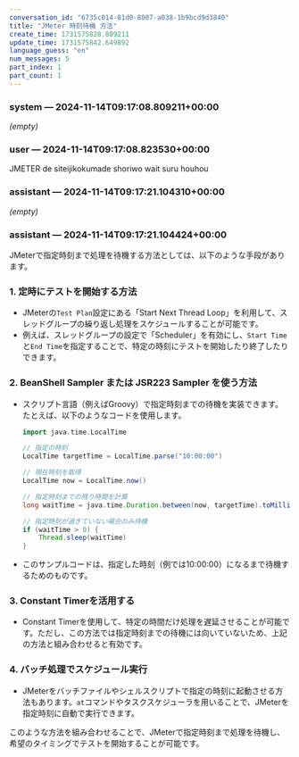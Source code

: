```yaml
---
conversation_id: "6735c014-81d0-8007-a038-1b9bcd9d3840"
title: "JMeter 時刻待機 方法"
create_time: 1731575828.809211
update_time: 1731575842.649892
language_guess: "en"
num_messages: 5
part_index: 1
part_count: 1
---
```


### system — 2024-11-14T09:17:08.809211+00:00

_(empty)_

### user — 2024-11-14T09:17:08.823530+00:00

JMETER de siteijikokumade shoriwo wait suru houhou

### assistant — 2024-11-14T09:17:21.104310+00:00

_(empty)_

### assistant — 2024-11-14T09:17:21.104424+00:00

JMeterで指定時刻まで処理を待機する方法としては、以下のような手段があります。

### 1. **定時にテストを開始する方法**
   - JMeterの`Test Plan`設定にある「Start Next Thread Loop」を利用して、スレッドグループの繰り返し処理をスケジュールすることが可能です。
   - 例えば、スレッドグループの設定で「Scheduler」を有効にし、`Start Time`と`End Time`を指定することで、特定の時刻にテストを開始したり終了したりできます。

### 2. **BeanShell Sampler または JSR223 Sampler を使う方法**
   - スクリプト言語（例えばGroovy）で指定時刻までの待機を実装できます。たとえば、以下のようなコードを使用します。
   
     ```groovy
     import java.time.LocalTime

     // 指定の時刻
     LocalTime targetTime = LocalTime.parse("10:00:00")
     
     // 現在時刻を取得
     LocalTime now = LocalTime.now()
     
     // 指定時刻までの残り時間を計算
     long waitTime = java.time.Duration.between(now, targetTime).toMillis()
     
     // 指定時刻が過ぎていない場合のみ待機
     if (waitTime > 0) {
         Thread.sleep(waitTime)
     }
     ```
   - このサンプルコードは、指定した時刻（例では10:00:00）になるまで待機するためのものです。

### 3. **Constant Timerを活用する**
   - Constant Timerを使用して、特定の時間だけ処理を遅延させることが可能です。ただし、この方法では指定時刻までの待機には向いていないため、上記の方法と組み合わせると有効です。

### 4. **バッチ処理でスケジュール実行**
   - JMeterをバッチファイルやシェルスクリプトで指定の時刻に起動させる方法もあります。`at`コマンドやタスクスケジューラを用いることで、JMeterを指定時刻に自動で実行できます。

このような方法を組み合わせることで、JMeterで指定時刻まで処理を待機し、希望のタイミングでテストを開始することが可能です。
